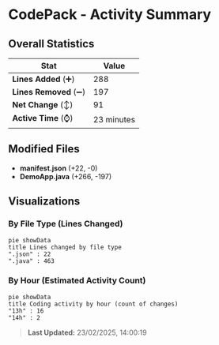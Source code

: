 # CodePack - Activity Summary 

## Overall Statistics

| Stat                   | Value                                                             |
| ---------------------- | ----------------------------------------------------------------- |
| **Lines Added** (➕)   | 288                                          |
| **Lines Removed** (➖) | 197                                        |
| **Net Change** (↕)    | 91                |
| **Active Time** (⌚)   | 23 minutes |


## Modified Files
- **manifest.json** (+22, -0)
- **DemoApp.java** (+266, -197)

## Visualizations

### By File Type (Lines Changed)

```mermaid
pie showData
title Lines changed by file type
".json" : 22
".java" : 463
```

### By Hour (Estimated Activity Count)

```mermaid
pie showData
title Coding activity by hour (count of changes)
"13h" : 16
"14h" : 2
```


> **Last Updated:** 23/02/2025, 14:00:19